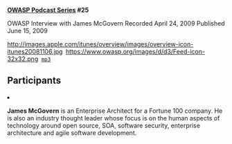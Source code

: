 **[OWASP Podcast Series](OWASP_Podcast "wikilink") \#25**

OWASP Interview with James McGovern
Recorded April 24, 2009
Published June 15, 2009

[<http://images.apple.com/itunes/overview/images/overview-icon-itunes20081106.jpg>](http://itunes.apple.com/WebObjects/MZStore.woa/wa/viewPodcast?id=300769012)` `[<https://www.owasp.org/images/d/d3/Feed-icon-32x32.png>](http://www.owasp.org/download/jmanico/podcast.xml)` `[`mp3`](http://www.owasp.org/download/jmanico/owasp_podcast_25.mp3)` `

## Participants

<li>

<b>James McGovern</b> is an Enterprise Architect for a Fortune 100
company. He is also an industry thought leader whose focus is on the
human aspects of technology around open source, SOA, software security,
enterprise architecture and agile software development.